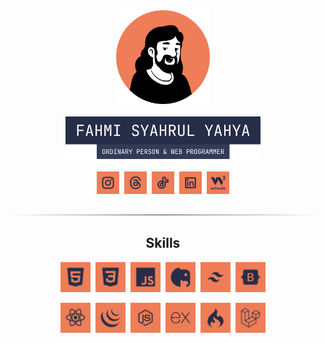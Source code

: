 <div align="center">
  <img src="profile.png" width="150" height="150">
  <br>
  <br>
  <img src="images/label-name.png" width="312">
  <br>
  <br>
  <a href="https://www.instagram.com/code.with.fahmi/"><img src="images/instagran.svg" width="36"></a>&nbsp;
  <a href="https://www.threads.net/@code.with.fahmi"><img src="images/threads.svg" width="36"></a>&nbsp;
  <a href="https://www.tiktok.com/@code.with.fahmi"><img src="images/tiktok.svg" width="36"></a>&nbsp;
  <a href="https://www.linkedin.com/in/fahmi-syahrul-yahya"><img src="images/linkedin.svg" width="36" /></a>&nbsp;
  <a href=""><img src="images/w3profile.svg" width="36" /></a>
</div>
<br>
<img src="images/border.svg">
<br>
<div align="center">

## Skills

<div>
<img src="images/HTML.svg" width="48">&nbsp;
<img src="images/CSS.svg" width="48">&nbsp;
<img src="images/JS.svg" width="48">&nbsp;
<img src="images/PHP.svg" width="48">&nbsp;
<img src="images/Tailwind.svg" width="48">&nbsp;
<img src="images/Bootstrap.svg" width="48">

<img src="images/React.svg" width="48">&nbsp;
<img src="images/jQuery.svg" width="48">&nbsp;
<img src="images/Nodejs.svg" width="48">&nbsp;
<img src="images/Express.svg" width="48">&nbsp;
<img src="images/CodeIgniter.svg" width="48">&nbsp;
<img src="images/Laravel.svg" width="48">
</div>
</div>
